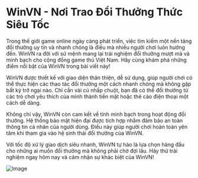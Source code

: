 # WinVN - Nơi Trao Đổi Thưởng Thức Siêu Tốc

Trong thế giới game online ngày càng phát triển, việc tìm kiếm một nền tảng đổi thưởng uy tín và nhanh chóng là điều mà nhiều người chơi luôn hướng đến. WinVN ra đời với sứ mệnh mang lại trải nghiệm đổi thưởng mượt mà và minh bạch cho cộng đồng game thủ Việt Nam. Hãy cùng khám phá những điểm nổi bật của WinVN trong bài viết này!

WinVN được thiết kế với giao diện thân thiện, dễ sử dụng, giúp người chơi có thể thực hiện các thao tác đổi thưởng một cách nhanh chóng mà không gặp bất kỳ trở ngại nào. Chỉ cần vài cú nhấp chuột, bạn đã có thể đổi thưởng từ các trò chơi yêu thích của mình thành tiền mặt hoặc thẻ cào điện thoại một cách dễ dàng.

Không chỉ vậy, WinVN còn cam kết về tính minh bạch trong hoạt động đổi thưởng. Hệ thống bảo mật hiện đại được tích hợp nhằm đảm bảo an toàn thông tin cá nhân của người dùng. Điều này giúp người chơi hoàn toàn yên tâm khi tham gia vào hệ sinh thái đổi thưởng của WinVN.

Với tốc độ xử lý giao dịch siêu nhanh, WinVN tự hào là lựa chọn hàng đầu cho những ai muốn đổi thưởng mà không phải chờ đợi lâu. Hãy thử trải nghiệm ngay hôm nay và cảm nhận sự khác biệt của WinVN!

![Image](https://github.com/user-attachments/assets/bd51ea9f-0666-407b-a7a7-98ead6de688c)